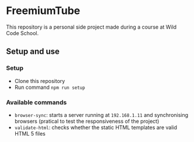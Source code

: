 # FreemiumTube

This repository is a personal side project made during a course at Wild Code School.

## Setup and use

### Setup

- Clone this repository
- Run command `npm run setup`

### Available commands

- `browser-sync`: starts a server running at `192.168.1.11` and synchronising browsers (pratical to test the responsiveness of the project)
- `validate-html`: checks whether the static HTML templates are valid HTML 5 files
